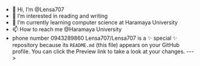 - 👋 Hi, I’m @Lensa707
- 👀 I’m interested in reading and writing 
- 🌱 I’m currently learning computer science at Haramaya University
- 📫 How to reach me @Haramaya University
- phone number 0943289860
Lensa707/Lensa707 is a ✨ special ✨ repository because its `README.md` (this file) appears on your GitHub profile.
You can click the Preview link to take a look at your changes.
--->
